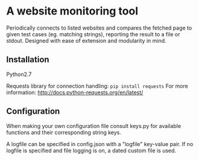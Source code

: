 # A website monitoring tool

Periodically connects to listed websites and compares the fetched page to given test cases (eg. matching strings), reporting the result to a file or stdout. Designed with ease of extension and modularity in mind.

## Installation

Python2.7

Requests library for connection handling:
    `pip install requests`
For more information: http://docs.python-requests.org/en/latest/

## Configuration

When making your own configuration file consult keys.py for available functions and their
corresponding string keys.

A logfile can be specified in config.json with a "logfile" key-value pair. If no logfile is specified and file logging is on, a dated custom file is used.
